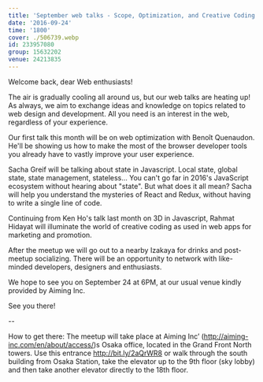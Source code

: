 ```yaml
---
title: 'September web talks - Scope, Optimization, and Creative Coding'
date: '2016-09-24'
time: '1800'
cover: ./506739.webp
id: 233957080
group: 15632202
venue: 24213835
---
```


Welcome back, dear Web enthusiasts!

The air is gradually cooling all around us, but our web talks are heating up! As always, we aim to exchange ideas and knowledge on topics related to web design and development. All you need is an interest in the web, regardless of your experience.

Our first talk this month will be on web optimization with Benoît Quenaudon. He'll be showing us how to make the most of the browser developer tools you already have to vastly improve your user experience.

Sacha Greif will be talking about state in Javascript. Local state, global state, state management, stateless... You can't go far in 2016's JavaScript ecosystem without hearing about "state". But what does it all mean? Sacha will help you understand the mysteries of React and Redux, without having to write a single line of code.

Continuing from Ken Ho's talk last month on 3D in Javascript, Rahmat Hidayat will illuminate the world of creative coding as used in web apps for marketing and promotion.

After the meetup we will go out to a nearby Izakaya for drinks and post-meetup socializing. There will be an opportunity to network with like-minded developers, designers and enthusiasts.

We hope to see you on September 24 at 6PM, at our usual venue kindly provided by Aiming Inc.

See you there!

--

How to get there: The meetup will take place at Aiming Inc’ (http://aiming-inc.com/en/about/access/)s Osaka office, located in the Grand Front North towers. Use this entrance http://bit.ly/2aQrWR8 or walk through the south building from Osaka Station, take the elevator up to the 9th floor (sky lobby) and then take another elevator directly to the 18th floor.
